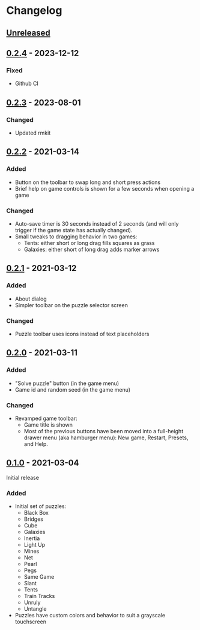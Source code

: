 # Changelog

## [Unreleased]

## [0.2.4] - 2023-12-12

### Fixed

* Github CI

## [0.2.3] - 2023-08-01

### Changed

* Updated rmkit


## [0.2.2] - 2021-03-14

### Added

* Button on the toolbar to swap long and short press actions
* Brief help on game controls is shown for a few seconds when opening a game

### Changed

* Auto-save timer is 30 seconds instead of 2 seconds (and will only trigger if
  the game state has actually changed).
* Small tweaks to dragging behavior in two games:
  * Tents: either short or long drag fills squares as grass
  * Galaxies: either short of long drag adds marker arrows


## [0.2.1] - 2021-03-12

### Added

* About dialog
* Simpler toolbar on the puzzle selector screen

### Changed

* Puzzle toolbar uses icons instead of text placeholders


## [0.2.0] - 2021-03-11

### Added

* "Solve puzzle" button (in the game menu)
* Game id and random seed (in the game menu)

### Changed

* Revamped game toolbar:
  * Game title is shown
  * Most of the previous buttons have been moved into a full-height drawer menu
    (aka hamburger menu): New game, Restart, Presets, and Help.


## [0.1.0] - 2021-03-04

Initial release

### Added

* Initial set of puzzles:
  * Black Box
  * Bridges
  * Cube
  * Galaxies
  * Inertia
  * Light Up
  * Mines
  * Net
  * Pearl
  * Pegs
  * Same Game
  * Slant
  * Tents
  * Train Tracks
  * Unruly
  * Untangle
* Puzzles have custom colors and behavior to suit a grayscale touchscreen


[Unreleased]: https://github.com/mrichards42/remarkable_puzzles/compare/v0.2.3...HEAD
[0.2.4]: https://github.com/mrichards42/remarkable_puzzles/releases/tag/v0.2.4
[0.2.3]: https://github.com/mrichards42/remarkable_puzzles/releases/tag/v0.2.3
[0.2.2]: https://github.com/mrichards42/remarkable_puzzles/releases/tag/v0.2.2
[0.2.1]: https://github.com/mrichards42/remarkable_puzzles/releases/tag/v0.2.1
[0.2.0]: https://github.com/mrichards42/remarkable_puzzles/releases/tag/v0.2.0
[0.1.0]: https://github.com/mrichards42/remarkable_puzzles/releases/tag/v0.1.0
